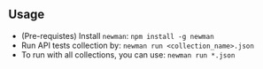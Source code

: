 ## Usage

- (Pre-requistes) Install `newman`: `npm install -g newman`
- Run API tests collection by:  `newman run <collection_name>.json`
- To run with all collections, you can use: `newman run *.json`
